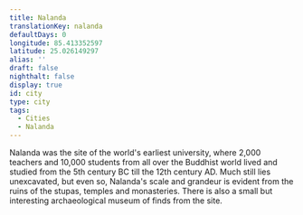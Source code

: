 ```yaml
---
title: Nalanda
translationKey: nalanda
defaultDays: 0
longitude: 85.413352597
latitude: 25.026149297
alias: ''
draft: false
nighthalt: false
display: true
id: city
type: city
tags:
  - Cities
  - Nalanda
---
```

Nalanda was the site of the world's earliest university, where 2,000 teachers and 10,000 students from all over the Buddhist world lived and studied from the 5th century BC till the 12th century AD. Much still lies unexcavated, but even so, Nalanda's scale and grandeur is evident from the ruins of the stupas, temples and monasteries. There is also a small but interesting archaeological museum of finds from the site.  